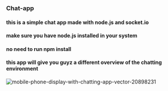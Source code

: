 ### Chat-app
#### this is a simple chat app made with node.js and socket.io
#### make sure you have node.js installed in your system 
#### no need to run npm install
#### this app will give you guyz a different overview of the chatting environment

![mobile-phone-display-with-chatting-app-vector-20898231](https://user-images.githubusercontent.com/53190535/135620945-1ed74b4a-4f2c-4651-a3e5-adfa425ae942.jpg)

